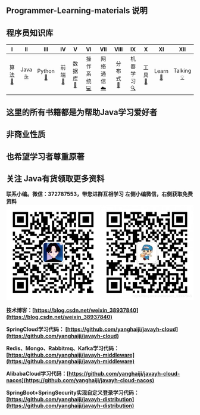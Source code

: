 ## Programmer-Learning-materials 说明

## 程序员知识库

|                I                 |          II           |            III             |           IV           |             V             |              VI               |              VII              |           VIII            |               IX               |           X           |           XI            |               XII               |
| :------------------------------: | :-------------------: | :------------------------: | :--------------------: | :-----------------------: | :---------------------------: | :---------------------------: | :-----------------------: | :----------------------------: | :-------------------: | :---------------------: | :-----------------------------: |
| 算法<br />[📝](#一数据结构与算法) | Java<br/>[☕️](#二java) | Python<br />[🐍](#三python) | 前端<br />[🔗](#四前端) | 数据库<br/>[💾](#五数据库) | 操作系统<br/>[💻](#六操作系统) | 网络通信<br/>[☁️](#七网络通信) | 分布式<br/>[📃](#八分布式) | 机器学习<br/> [🔍](#九机器学习) | 工具<br/>[🔨](#十工具) | Learn<br />[📖](#learn-) | Talking<br />[💡](#talking-bulb) |

## 这里的所有书籍都是为帮助Java学习爱好者
## 非商业性质
## 也希望学习者尊重原著

 ## 关注 Java有货领取更多资料
**联系小编。微信：372787553，带您进群互相学习**
**左侧小编微信，右侧获取免费资料**
![在这里插入图片描述](doc/1.png)

**技术博客：[https://blog.csdn.net/weixin_38937840](https://blog.csdn.net/weixin_38937840)**

**SpringCloud学习代码： [https://github.com/yanghaiji/javayh-cloud](https://github.com/yanghaiji/javayh-cloud)**

**Redis、Mongo、Rabbitmq、Kafka学习代码： [https://github.com/yanghaiji/javayh-middleware](https://github.com/yanghaiji/javayh-middleware)**

**AlibabaCloud学习代码：[https://github.com/yanghaiji/javayh-cloud-nacos](https://github.com/yanghaiji/javayh-cloud-nacos)**

**SpringBoot+SpringSecurity实现自定义登录学习代码：[https://github.com/yanghaiji/javayh-distribution](https://github.com/yanghaiji/javayh-distribution)**
